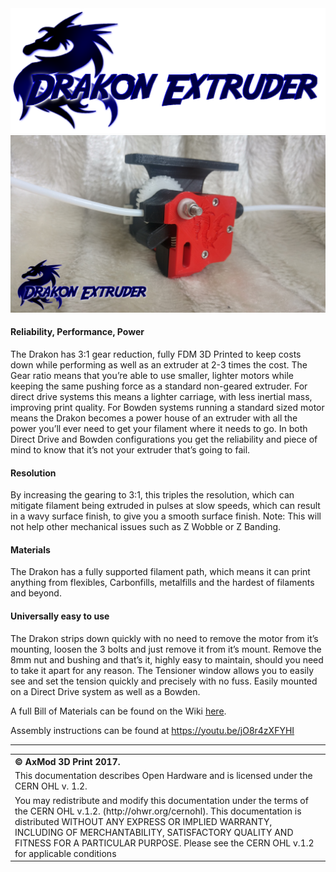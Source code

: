 <img src="https://raw.githubusercontent.com/AxMod3DPrint/Drakon-Extruder/master/Images/Drakon_logo.png" />

<img src="https://raw.githubusercontent.com/AxMod3DPrint/Drakon-Extruder/master/Images/Drakon2.jpg" />

<h4>Reliability, Performance, Power</h4>

The Drakon has 3:1 gear reduction, fully FDM 3D Printed to keep costs down while performing as well as an extruder at 2-3 times the cost. The Gear ratio means that you’re able to use smaller, lighter motors while keeping the same pushing force as a standard non-geared extruder. For direct drive systems this means a lighter carriage, with less inertial mass, improving print quality. For Bowden systems running a standard sized motor means the Drakon becomes a power house of an extruder with all the power you’ll ever need to get your filament where it needs to go. In both Direct Drive and Bowden configurations you get the reliability and piece of mind to know that it’s not your extruder that’s going to fail.

<h4>Resolution</h4>

By increasing the gearing to 3:1, this triples the resolution, which can mitigate filament being extruded in pulses at slow speeds, which can result in a wavy surface finish, to give you a smooth surface finish. Note: This will not help other mechanical issues such as Z Wobble or Z Banding.

<h4>Materials</h4>

The Drakon has a fully supported filament path, which means it can print anything from flexibles, Carbonfills, metalfills and the hardest of filaments and beyond.

<h4>Universally easy to use</h4>

The Drakon strips down quickly with no need to remove the motor from it’s mounting, loosen the 3 bolts and just remove it from it’s mount. Remove the 8mm nut and bushing and that’s it, highly easy to maintain, should you need to take it apart for any reason. The Tensioner window allows you to easily see and set the tension quickly and precisely with no fuss. Easily mounted on a Direct Drive system as well as a Bowden. 

A full Bill of Materials can be found on the Wiki <a href=https://github.com/AxMod3DPrint/Drakon-Extruder/wiki/Bill-of-Materials>here</a>.

Assembly instructions can be found at <a href="https://youtu.be/jO8r4zXFYHI">https://youtu.be/jO8r4zXFYHI</a>


<hr />
<table border="0px">
<th align="left">
&copy; AxMod 3D Print 2017.
</th>
<tr>
<td>
This documentation describes Open Hardware and is licensed under the CERN OHL v. 1.2.
</td>
</tr>
<tr>
<td>
You may redistribute and modify this documentation under the terms of the
CERN OHL v.1.2. (http://ohwr.org/cernohl). This documentation is distributed
WITHOUT ANY EXPRESS OR IMPLIED WARRANTY, INCLUDING OF
MERCHANTABILITY, SATISFACTORY QUALITY AND FITNESS FOR A
PARTICULAR PURPOSE. Please see the CERN OHL v.1.2 for applicable
conditions
</td>
</tr>
</table>
